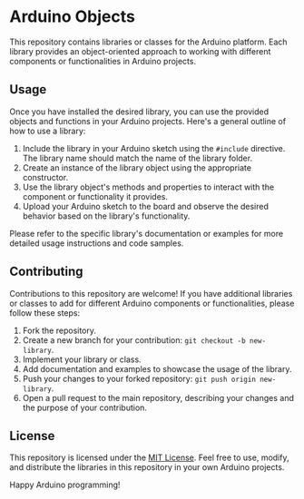 # Arduino Objects

This repository contains libraries or classes for the Arduino platform. Each library provides an object-oriented approach to working with different components or functionalities in Arduino projects.


## Usage

Once you have installed the desired library, you can use the provided objects and functions in your Arduino projects. Here's a general outline of how to use a library:

1. Include the library in your Arduino sketch using the `#include` directive. The library name should match the name of the library folder.
2. Create an instance of the library object using the appropriate constructor.
3. Use the library object's methods and properties to interact with the component or functionality it provides.
4. Upload your Arduino sketch to the board and observe the desired behavior based on the library's functionality.

Please refer to the specific library's documentation or examples for more detailed usage instructions and code samples.

## Contributing

Contributions to this repository are welcome! If you have additional libraries or classes to add for different Arduino components or functionalities, please follow these steps:

1. Fork the repository.
2. Create a new branch for your contribution: `git checkout -b new-library`.
3. Implement your library or class.
4. Add documentation and examples to showcase the usage of the library.
5. Push your changes to your forked repository: `git push origin new-library`.
6. Open a pull request to the main repository, describing your changes and the purpose of your contribution.

## License

This repository is licensed under the [MIT License](LICENSE). Feel free to use, modify, and distribute the libraries in this repository in your own Arduino projects.

Happy Arduino programming!
